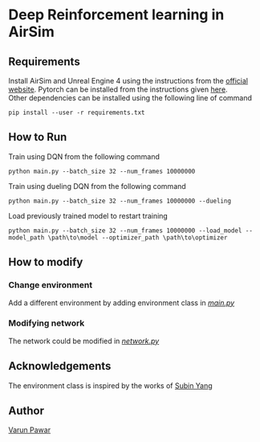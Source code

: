 # Deep Reinforcement learning in AirSim

## Requirements
Install AirSim and Unreal Engine 4 using the instructions from the [official website](https://microsoft.github.io/AirSim/). Pytorch can be installed from the instructions given [here](https://pytorch.org/).\
Other dependencies can be installed using the following line of command
```console
pip install --user -r requirements.txt
```
## How to Run
Train using DQN from the following command
```console
python main.py --batch_size 32 --num_frames 10000000
```
Train using dueling DQN from the following command
```console
python main.py --batch_size 32 --num_frames 10000000 --dueling
```
Load previously trained model to restart training
```console
python main.py --batch_size 32 --num_frames 10000000 --load_model --model_path \path\to\model --optimizer_path \path\to\optimizer
```

## How to modify

### Change environment
Add a different environment by adding environment class in [*main.py*](https://github.com/VarunPwr/DeepRL_airsim/blob/3675c4595e2c5180907351b3504e760e348e24b8/main.py.py#L57-L60)

### Modifying network
The network could be modified in [*network.py*]()

## Acknowledgements

The environment class is inspired by the works of [Subin Yang](https://github.com/ysbsb/airsim_quadrotor_pytorch)

## Author

[Varun Pawar](mailto:varunpwr897@gmail.com) 

